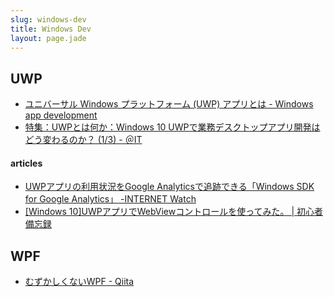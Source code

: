```yaml
---
slug: windows-dev
title: Windows Dev
layout: page.jade
---
```


## UWP
- [ユニバーサル Windows プラットフォーム (UWP) アプリとは - Windows app development](https://msdn.microsoft.com/ja-jp/library/windows/apps/dn726767.aspx)
- [特集：UWPとは何か：Windows 10 UWPで業務デスクトップアプリ開発はどう変わるのか？ (1/3) - ＠IT](http://www.atmarkit.co.jp/ait/articles/1506/23/news012.html)

#### articles
- [UWPアプリの利用状況をGoogle Analyticsで追跡できる「Windows SDK for Google Analytics」 \-INTERNET Watch](http://internet.watch.impress.co.jp/docs/news/1043939.html)
- [\[Windows 10\]UWPアプリでWebViewコントロールを使ってみた。 \| 初心者備忘録](https://www.ka-net.org/blog/?p=6167)


## WPF
- [むずかしくないWPF - Qiita](http://qiita.com/karno/items/f30f661b40d9adec6a6d)
